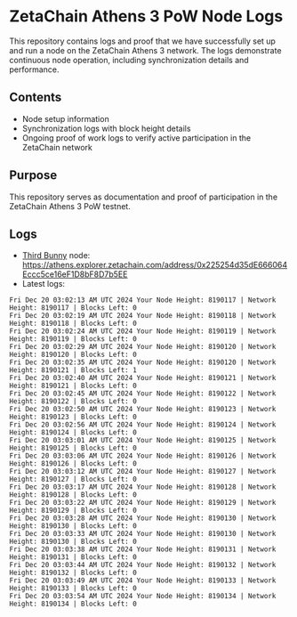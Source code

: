# ZetaChain Athens 3 PoW Node Logs
This repository contains logs and proof that we have successfully set up and run a node on the ZetaChain Athens 3 network. The logs demonstrate continuous node operation, including synchronization details and performance.

## Contents
- Node setup information
- Synchronization logs with block height details
- Ongoing proof of work logs to verify active participation in the ZetaChain network

## Purpose
This repository serves as documentation and proof of participation in the ZetaChain Athens 3 PoW testnet.

## Logs

- [Third Bunny](https://thirdbunny.xyz/) node: https://athens.explorer.zetachain.com/address/0x225254d35dE666064Eccc5ce16eF1D8bF8D7b5EE
- Latest logs:
```
Fri Dec 20 03:02:13 AM UTC 2024 Your Node Height: 8190117 | Network Height: 8190117 | Blocks Left: 0
Fri Dec 20 03:02:19 AM UTC 2024 Your Node Height: 8190118 | Network Height: 8190118 | Blocks Left: 0
Fri Dec 20 03:02:24 AM UTC 2024 Your Node Height: 8190119 | Network Height: 8190119 | Blocks Left: 0
Fri Dec 20 03:02:29 AM UTC 2024 Your Node Height: 8190120 | Network Height: 8190120 | Blocks Left: 0
Fri Dec 20 03:02:35 AM UTC 2024 Your Node Height: 8190120 | Network Height: 8190121 | Blocks Left: 1
Fri Dec 20 03:02:40 AM UTC 2024 Your Node Height: 8190121 | Network Height: 8190121 | Blocks Left: 0
Fri Dec 20 03:02:45 AM UTC 2024 Your Node Height: 8190122 | Network Height: 8190122 | Blocks Left: 0
Fri Dec 20 03:02:50 AM UTC 2024 Your Node Height: 8190123 | Network Height: 8190123 | Blocks Left: 0
Fri Dec 20 03:02:56 AM UTC 2024 Your Node Height: 8190124 | Network Height: 8190124 | Blocks Left: 0
Fri Dec 20 03:03:01 AM UTC 2024 Your Node Height: 8190125 | Network Height: 8190125 | Blocks Left: 0
Fri Dec 20 03:03:06 AM UTC 2024 Your Node Height: 8190126 | Network Height: 8190126 | Blocks Left: 0
Fri Dec 20 03:03:12 AM UTC 2024 Your Node Height: 8190127 | Network Height: 8190127 | Blocks Left: 0
Fri Dec 20 03:03:17 AM UTC 2024 Your Node Height: 8190128 | Network Height: 8190128 | Blocks Left: 0
Fri Dec 20 03:03:22 AM UTC 2024 Your Node Height: 8190129 | Network Height: 8190129 | Blocks Left: 0
Fri Dec 20 03:03:28 AM UTC 2024 Your Node Height: 8190130 | Network Height: 8190130 | Blocks Left: 0
Fri Dec 20 03:03:33 AM UTC 2024 Your Node Height: 8190130 | Network Height: 8190130 | Blocks Left: 0
Fri Dec 20 03:03:38 AM UTC 2024 Your Node Height: 8190131 | Network Height: 8190131 | Blocks Left: 0
Fri Dec 20 03:03:44 AM UTC 2024 Your Node Height: 8190132 | Network Height: 8190132 | Blocks Left: 0
Fri Dec 20 03:03:49 AM UTC 2024 Your Node Height: 8190133 | Network Height: 8190133 | Blocks Left: 0
Fri Dec 20 03:03:54 AM UTC 2024 Your Node Height: 8190134 | Network Height: 8190134 | Blocks Left: 0
```
